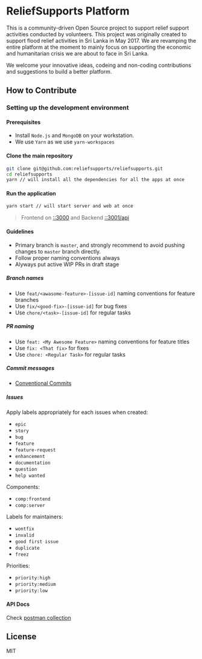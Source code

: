 # ReliefSupports Platform

This is a community-driven Open Source project to support relief support activities conducted by volunteers. This project was originally created to support flood relief activities in Sri Lanka in May 2017. We are revamping the entire platform at the moment to mainly focus on supporting the economic and humanitarian crisis we are about to face in Sri Lanka.

We welcome your innovative ideas, codeing and non-coding contributions and suggestions to build a better platform.

## How to Contribute

### Setting up the development environment

#### Prerequisites

- Install `Node.js` and `MongoDB` on your workstation.
- We use `Yarn` as we use `yarn-workspaces`

#### Clone the main repository

```bash
git clone git@github.com:reliefsupports/reliefsupports.git
cd reliefsupports
yarn // will install all the dependencies for all the apps at once
```

#### Run the application

```bash
yarn start // will start server and web at once
```

> Frontend on [::3000](http://localhost:3000) and Backend [::3001/api](http://localhost:3001/api)

#### Guidelines

- Primary branch is `master`, and strongly recommend to avoid pushing changes to `master` branch directly.
- Follow proper naming conventions always
- Alyways put active WIP PRs in draft stage

##### Branch names

- Use `feat/<awasome-feature>-[issue-id]` naming conventions for feature branches
- Use `fix/<good-fix>-[issue-id]` for bug fixes
- Use `chore/<task>-[issue-id]` for regular tasks

##### PR naming

- Use `feat: <My Awesome Feature>` naming conventions for feature titles
- Use `fix: <That fix>` for fixes
- Use `chore: <Regular Task>` for regular tasks

##### Commit messages

- [Conventional Commits](https://www.conventionalcommits.org/en/v1.0.0/)

##### Issues

Apply labels appropriately for each issues when created:

- `epic`
- `story`
- `bug`
- `feature`
- `feature-request`
- `enhancement`
- `documentation`
- `question`
- `help wanted`

Components:

- `comp:frontend`
- `comp:server`

Labels for maintainers:

- `wontfix`
- `invalid`
- `good first issue`
- `duplicate`
- `freez`

Priorities:

- `priority:high`
- `priority:medium`
- `priority:low`

#### API Docs

Check [postman collection](/server/ReliefSupports-API.postman_collection.json)

## License

MIT
